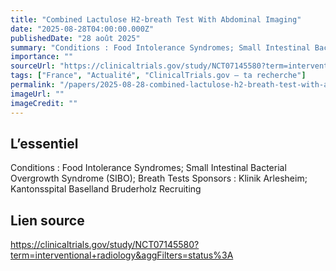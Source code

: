 ```yaml
---
title: "Combined Lactulose H2-breath Test With Abdominal Imaging"
date: "2025-08-28T04:00:00.000Z"
publishedDate: "28 août 2025"
summary: "Conditions : Food Intolerance Syndromes; Small Intestinal Bacterial Overgrowth Syndrome (SIBO); Breath Tests Sponsors : Klinik Arlesheim; Kantonsspital Baselland Bruderholz Recruiting"
importance: ""
sourceUrl: "https://clinicaltrials.gov/study/NCT07145580?term=interventional+radiology&aggFilters=status%3A"
tags: ["France", "Actualité", "ClinicalTrials.gov — ta recherche"]
permalink: "/papers/2025-08-28-combined-lactulose-h2-breath-test-with-abdominal-imaging"
imageUrl: ""
imageCredit: ""
---
```


## L’essentiel

Conditions : Food Intolerance Syndromes; Small Intestinal Bacterial Overgrowth Syndrome (SIBO); Breath Tests Sponsors : Klinik Arlesheim; Kantonsspital Baselland Bruderholz Recruiting

## Lien source

https://clinicaltrials.gov/study/NCT07145580?term=interventional+radiology&aggFilters=status%3A
